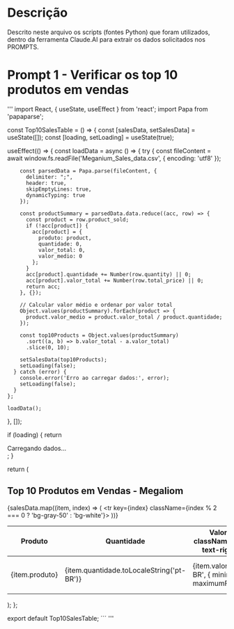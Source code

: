 # Descrição
Descrito neste arquivo os scripts (fontes Python) que foram utilizados, dentro da ferramenta Claude.AI para extrair os dados solicitados nos PROMPTS.

# Prompt 1 - Verificar os top 10 produtos em vendas
'''
import React, { useState, useEffect } from 'react';
import Papa from 'papaparse';

const Top10SalesTable = () => {
  const [salesData, setSalesData] = useState([]);
  const [loading, setLoading] = useState(true);

  useEffect(() => {
    const loadData = async () => {
      try {
        const fileContent = await window.fs.readFile('Meganium_Sales_data.csv', { encoding: 'utf8' });
        
        const parsedData = Papa.parse(fileContent, {
          delimiter: ";",
          header: true,
          skipEmptyLines: true,
          dynamicTyping: true
        });

        const productSummary = parsedData.data.reduce((acc, row) => {
          const product = row.product_sold;
          if (!acc[product]) {
            acc[product] = {
              produto: product,
              quantidade: 0,
              valor_total: 0,
              valor_medio: 0
            };
          }
          acc[product].quantidade += Number(row.quantity) || 0;
          acc[product].valor_total += Number(row.total_price) || 0;
          return acc;
        }, {});

        // Calcular valor médio e ordenar por valor total
        Object.values(productSummary).forEach(product => {
          product.valor_medio = product.valor_total / product.quantidade;
        });

        const top10Products = Object.values(productSummary)
          .sort((a, b) => b.valor_total - a.valor_total)
          .slice(0, 10);

        setSalesData(top10Products);
        setLoading(false);
      } catch (error) {
        console.error('Erro ao carregar dados:', error);
        setLoading(false);
      }
    };

    loadData();
  }, []);

  if (loading) {
    return <div className="p-4">Carregando dados...</div>;
  }

  return (
    <div className="p-4">
      <h2 className="text-xl font-bold mb-4">Top 10 Produtos em Vendas - Megaliom</h2>
      <div className="overflow-x-auto">
        <table className="min-w-full bg-white border border-gray-300">
          <thead>
            <tr className="bg-gray-100">
              <th className="px-6 py-3 border-b text-left">Produto</th>
              <th className="px-6 py-3 border-b text-right">Quantidade</th>
              <th className="px-6 py-3 border-b text-right">Valor Total (R$)</th>
              <th className="px-6 py-3 border-b text-right">Valor Médio (R$)</th>
            </tr>
          </thead>
          <tbody>
            {salesData.map((item, index) => (
              <tr key={index} className={index % 2 === 0 ? 'bg-gray-50' : 'bg-white'}>
                <td className="px-6 py-4 border-b">{item.produto}</td>
                <td className="px-6 py-4 border-b text-right">
                  {item.quantidade.toLocaleString('pt-BR')}
                </td>
                <td className="px-6 py-4 border-b text-right">
                  {item.valor_total.toLocaleString('pt-BR', {
                    minimumFractionDigits: 2,
                    maximumFractionDigits: 2
                  })}
                </td>
                <td className="px-6 py-4 border-b text-right">
                  {(item.valor_total / item.quantidade).toLocaleString('pt-BR', {
                    minimumFractionDigits: 2,
                    maximumFractionDigits: 2
                  })}
                </td>
              </tr>
            ))}
          </tbody>
        </table>
      </div>
    </div>
  );
};

export default Top10SalesTable;
´´´
'''

